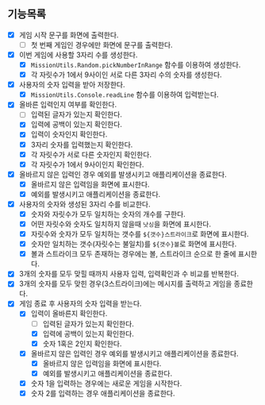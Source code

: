 ## 기능목록

- [x] 게임 시작 문구를 화면에 출력한다.
  - [ ] 첫 번째 게임인 경우에만 화면에 문구를 출력한다.
- [x] 이번 게임에 사용할 3자리 수를 생성한다.
  - [x] `MissionUtils.Random.pickNumberInRange` 함수를 이용하여 생성한다.
  - [x] 각 자릿수가 1에서 9사이인 서로 다른 3자리 수의 숫자를 생성한다.
- [x] 사용자의 숫자 입력을 받아 저장한다.
  - [x] `MissionUtils.Console.readLine` 함수를 이용하여 입력받는다.
- [x] 올바른 입력인지 여부를 확인한다.
  - [ ] 입력된 글자가 있는지 확인한다.
  - [x] 입력에 공백이 있는지 확인한다.
  - [x] 입력이 숫자인지 확인한다.
  - [x] 3자리 숫자를 입력했는지 확인한다.
  - [x] 각 자릿수가 서로 다른 숫자인지 확인한다.
  - [x] 각 자릿수가 1에서 9사이인지 확인한다.
- [x] 올바르지 않은 입력인 경우 예외를 발생시키고 애플리케이션을 종료한다.
  - [x] 올바르지 않은 입력임을 화면에 표시한다.
  - [x] 예외를 발생시키고 애플리케이션을 종료한다.
- [x] 사용자의 숫자와 생성된 3자리 수를 비교한다.
  - [x] 숫자와 자릿수가 모두 일치하는 숫자의 개수를 구한다.
  - [x] 어떤 자릿수와 숫자도 일치하지 않을때 `낫싱`을 화면에 표시한다.
  - [x] 자릿수와 숫자가 모두 일치하는 갯수를 `${갯수}스트라이크`로 화면에 표시한다.
  - [x] 숫자만 일치하는 갯수(자릿수는 불일치)를 `${갯수}볼`로 화면에 표시한다.
  - [x] 볼과 스트라이크 모두 존재하는 경우에는 볼, 스트라이크 순으로 한 줄에 표시한다.
- [x] 3개의 숫자를 모두 맞힐 때까지 사용자 입력, 입력확인과 수 비교를 반복한다.
- [x] 3개의 숫자를 모두 맞힌 경우(3스트라이크)에는 메시지를 출력하고 게임을 종료한다.
- [x] 게임 종료 후 사용자의 숫자 입력을 받는다.
  - [x] 입력이 올바른지 확인한다.
    - [ ] 입력된 글자가 있는지 확인한다.
    - [x] 입력에 공백이 있는지 확인한다.
    - [x] 숫자 1혹은 2인지 확인한다.
  - [x] 올바르지 않은 입력인 경우 예외를 발생시키고 애플리케이션을 종료한다.
    - [x] 올바르지 않은 입력임을 화면에 표시한다.
    - [x] 예외를 발생시키고 애플리케이션을 종료한다.
  - [x] 숫자 1을 입력하는 경우에는 새로운 게임을 시작한다.
  - [x] 숫자 2를 입력하는 경우 애플리케이션을 종료한다.
